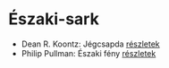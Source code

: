 # Északi-sark

- Dean R. Koontz: Jégcsapda [részletek](../_details/Dean%20R.%20Koontz.md#id_1083)
- Philip Pullman: Északi fény [részletek](../_details/Philip%20Pullman.md#id_1219)
